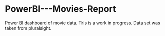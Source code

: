 # PowerBI---Movies-Report
Power BI dashboard of movie data. This is a work in progress. Data set was taken from pluralsight.
